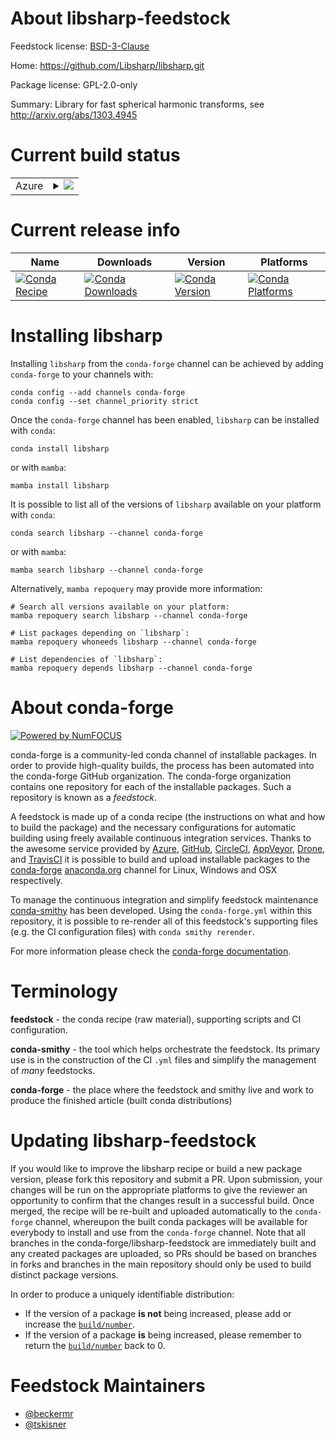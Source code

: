 About libsharp-feedstock
========================

Feedstock license: [BSD-3-Clause](https://github.com/conda-forge/libsharp-feedstock/blob/main/LICENSE.txt)

Home: https://github.com/Libsharp/libsharp.git

Package license: GPL-2.0-only

Summary: Library for fast spherical harmonic transforms, see http://arxiv.org/abs/1303.4945

Current build status
====================


<table>
    
  <tr>
    <td>Azure</td>
    <td>
      <details>
        <summary>
          <a href="https://dev.azure.com/conda-forge/feedstock-builds/_build/latest?definitionId=5197&branchName=main">
            <img src="https://dev.azure.com/conda-forge/feedstock-builds/_apis/build/status/libsharp-feedstock?branchName=main">
          </a>
        </summary>
        <table>
          <thead><tr><th>Variant</th><th>Status</th></tr></thead>
          <tbody><tr>
              <td>linux_64_mpimpichpython3.10.____cpython</td>
              <td>
                <a href="https://dev.azure.com/conda-forge/feedstock-builds/_build/latest?definitionId=5197&branchName=main">
                  <img src="https://dev.azure.com/conda-forge/feedstock-builds/_apis/build/status/libsharp-feedstock?branchName=main&jobName=linux&configuration=linux%20linux_64_mpimpichpython3.10.____cpython" alt="variant">
                </a>
              </td>
            </tr><tr>
              <td>linux_64_mpimpichpython3.11.____cpython</td>
              <td>
                <a href="https://dev.azure.com/conda-forge/feedstock-builds/_build/latest?definitionId=5197&branchName=main">
                  <img src="https://dev.azure.com/conda-forge/feedstock-builds/_apis/build/status/libsharp-feedstock?branchName=main&jobName=linux&configuration=linux%20linux_64_mpimpichpython3.11.____cpython" alt="variant">
                </a>
              </td>
            </tr><tr>
              <td>linux_64_mpimpichpython3.12.____cpython</td>
              <td>
                <a href="https://dev.azure.com/conda-forge/feedstock-builds/_build/latest?definitionId=5197&branchName=main">
                  <img src="https://dev.azure.com/conda-forge/feedstock-builds/_apis/build/status/libsharp-feedstock?branchName=main&jobName=linux&configuration=linux%20linux_64_mpimpichpython3.12.____cpython" alt="variant">
                </a>
              </td>
            </tr><tr>
              <td>linux_64_mpimpichpython3.13.____cp313</td>
              <td>
                <a href="https://dev.azure.com/conda-forge/feedstock-builds/_build/latest?definitionId=5197&branchName=main">
                  <img src="https://dev.azure.com/conda-forge/feedstock-builds/_apis/build/status/libsharp-feedstock?branchName=main&jobName=linux&configuration=linux%20linux_64_mpimpichpython3.13.____cp313" alt="variant">
                </a>
              </td>
            </tr><tr>
              <td>linux_64_mpimpichpython3.14.____cp314</td>
              <td>
                <a href="https://dev.azure.com/conda-forge/feedstock-builds/_build/latest?definitionId=5197&branchName=main">
                  <img src="https://dev.azure.com/conda-forge/feedstock-builds/_apis/build/status/libsharp-feedstock?branchName=main&jobName=linux&configuration=linux%20linux_64_mpimpichpython3.14.____cp314" alt="variant">
                </a>
              </td>
            </tr><tr>
              <td>linux_64_mpinompipython3.10.____cpython</td>
              <td>
                <a href="https://dev.azure.com/conda-forge/feedstock-builds/_build/latest?definitionId=5197&branchName=main">
                  <img src="https://dev.azure.com/conda-forge/feedstock-builds/_apis/build/status/libsharp-feedstock?branchName=main&jobName=linux&configuration=linux%20linux_64_mpinompipython3.10.____cpython" alt="variant">
                </a>
              </td>
            </tr><tr>
              <td>linux_64_mpinompipython3.11.____cpython</td>
              <td>
                <a href="https://dev.azure.com/conda-forge/feedstock-builds/_build/latest?definitionId=5197&branchName=main">
                  <img src="https://dev.azure.com/conda-forge/feedstock-builds/_apis/build/status/libsharp-feedstock?branchName=main&jobName=linux&configuration=linux%20linux_64_mpinompipython3.11.____cpython" alt="variant">
                </a>
              </td>
            </tr><tr>
              <td>linux_64_mpinompipython3.12.____cpython</td>
              <td>
                <a href="https://dev.azure.com/conda-forge/feedstock-builds/_build/latest?definitionId=5197&branchName=main">
                  <img src="https://dev.azure.com/conda-forge/feedstock-builds/_apis/build/status/libsharp-feedstock?branchName=main&jobName=linux&configuration=linux%20linux_64_mpinompipython3.12.____cpython" alt="variant">
                </a>
              </td>
            </tr><tr>
              <td>linux_64_mpinompipython3.13.____cp313</td>
              <td>
                <a href="https://dev.azure.com/conda-forge/feedstock-builds/_build/latest?definitionId=5197&branchName=main">
                  <img src="https://dev.azure.com/conda-forge/feedstock-builds/_apis/build/status/libsharp-feedstock?branchName=main&jobName=linux&configuration=linux%20linux_64_mpinompipython3.13.____cp313" alt="variant">
                </a>
              </td>
            </tr><tr>
              <td>linux_64_mpinompipython3.14.____cp314</td>
              <td>
                <a href="https://dev.azure.com/conda-forge/feedstock-builds/_build/latest?definitionId=5197&branchName=main">
                  <img src="https://dev.azure.com/conda-forge/feedstock-builds/_apis/build/status/libsharp-feedstock?branchName=main&jobName=linux&configuration=linux%20linux_64_mpinompipython3.14.____cp314" alt="variant">
                </a>
              </td>
            </tr><tr>
              <td>linux_64_mpiopenmpipython3.10.____cpython</td>
              <td>
                <a href="https://dev.azure.com/conda-forge/feedstock-builds/_build/latest?definitionId=5197&branchName=main">
                  <img src="https://dev.azure.com/conda-forge/feedstock-builds/_apis/build/status/libsharp-feedstock?branchName=main&jobName=linux&configuration=linux%20linux_64_mpiopenmpipython3.10.____cpython" alt="variant">
                </a>
              </td>
            </tr><tr>
              <td>linux_64_mpiopenmpipython3.11.____cpython</td>
              <td>
                <a href="https://dev.azure.com/conda-forge/feedstock-builds/_build/latest?definitionId=5197&branchName=main">
                  <img src="https://dev.azure.com/conda-forge/feedstock-builds/_apis/build/status/libsharp-feedstock?branchName=main&jobName=linux&configuration=linux%20linux_64_mpiopenmpipython3.11.____cpython" alt="variant">
                </a>
              </td>
            </tr><tr>
              <td>linux_64_mpiopenmpipython3.12.____cpython</td>
              <td>
                <a href="https://dev.azure.com/conda-forge/feedstock-builds/_build/latest?definitionId=5197&branchName=main">
                  <img src="https://dev.azure.com/conda-forge/feedstock-builds/_apis/build/status/libsharp-feedstock?branchName=main&jobName=linux&configuration=linux%20linux_64_mpiopenmpipython3.12.____cpython" alt="variant">
                </a>
              </td>
            </tr><tr>
              <td>linux_64_mpiopenmpipython3.13.____cp313</td>
              <td>
                <a href="https://dev.azure.com/conda-forge/feedstock-builds/_build/latest?definitionId=5197&branchName=main">
                  <img src="https://dev.azure.com/conda-forge/feedstock-builds/_apis/build/status/libsharp-feedstock?branchName=main&jobName=linux&configuration=linux%20linux_64_mpiopenmpipython3.13.____cp313" alt="variant">
                </a>
              </td>
            </tr><tr>
              <td>linux_64_mpiopenmpipython3.14.____cp314</td>
              <td>
                <a href="https://dev.azure.com/conda-forge/feedstock-builds/_build/latest?definitionId=5197&branchName=main">
                  <img src="https://dev.azure.com/conda-forge/feedstock-builds/_apis/build/status/libsharp-feedstock?branchName=main&jobName=linux&configuration=linux%20linux_64_mpiopenmpipython3.14.____cp314" alt="variant">
                </a>
              </td>
            </tr><tr>
              <td>osx_64_mpimpichpython3.10.____cpython</td>
              <td>
                <a href="https://dev.azure.com/conda-forge/feedstock-builds/_build/latest?definitionId=5197&branchName=main">
                  <img src="https://dev.azure.com/conda-forge/feedstock-builds/_apis/build/status/libsharp-feedstock?branchName=main&jobName=osx&configuration=osx%20osx_64_mpimpichpython3.10.____cpython" alt="variant">
                </a>
              </td>
            </tr><tr>
              <td>osx_64_mpimpichpython3.11.____cpython</td>
              <td>
                <a href="https://dev.azure.com/conda-forge/feedstock-builds/_build/latest?definitionId=5197&branchName=main">
                  <img src="https://dev.azure.com/conda-forge/feedstock-builds/_apis/build/status/libsharp-feedstock?branchName=main&jobName=osx&configuration=osx%20osx_64_mpimpichpython3.11.____cpython" alt="variant">
                </a>
              </td>
            </tr><tr>
              <td>osx_64_mpimpichpython3.12.____cpython</td>
              <td>
                <a href="https://dev.azure.com/conda-forge/feedstock-builds/_build/latest?definitionId=5197&branchName=main">
                  <img src="https://dev.azure.com/conda-forge/feedstock-builds/_apis/build/status/libsharp-feedstock?branchName=main&jobName=osx&configuration=osx%20osx_64_mpimpichpython3.12.____cpython" alt="variant">
                </a>
              </td>
            </tr><tr>
              <td>osx_64_mpimpichpython3.13.____cp313</td>
              <td>
                <a href="https://dev.azure.com/conda-forge/feedstock-builds/_build/latest?definitionId=5197&branchName=main">
                  <img src="https://dev.azure.com/conda-forge/feedstock-builds/_apis/build/status/libsharp-feedstock?branchName=main&jobName=osx&configuration=osx%20osx_64_mpimpichpython3.13.____cp313" alt="variant">
                </a>
              </td>
            </tr><tr>
              <td>osx_64_mpimpichpython3.14.____cp314</td>
              <td>
                <a href="https://dev.azure.com/conda-forge/feedstock-builds/_build/latest?definitionId=5197&branchName=main">
                  <img src="https://dev.azure.com/conda-forge/feedstock-builds/_apis/build/status/libsharp-feedstock?branchName=main&jobName=osx&configuration=osx%20osx_64_mpimpichpython3.14.____cp314" alt="variant">
                </a>
              </td>
            </tr><tr>
              <td>osx_64_mpinompipython3.10.____cpython</td>
              <td>
                <a href="https://dev.azure.com/conda-forge/feedstock-builds/_build/latest?definitionId=5197&branchName=main">
                  <img src="https://dev.azure.com/conda-forge/feedstock-builds/_apis/build/status/libsharp-feedstock?branchName=main&jobName=osx&configuration=osx%20osx_64_mpinompipython3.10.____cpython" alt="variant">
                </a>
              </td>
            </tr><tr>
              <td>osx_64_mpinompipython3.11.____cpython</td>
              <td>
                <a href="https://dev.azure.com/conda-forge/feedstock-builds/_build/latest?definitionId=5197&branchName=main">
                  <img src="https://dev.azure.com/conda-forge/feedstock-builds/_apis/build/status/libsharp-feedstock?branchName=main&jobName=osx&configuration=osx%20osx_64_mpinompipython3.11.____cpython" alt="variant">
                </a>
              </td>
            </tr><tr>
              <td>osx_64_mpinompipython3.12.____cpython</td>
              <td>
                <a href="https://dev.azure.com/conda-forge/feedstock-builds/_build/latest?definitionId=5197&branchName=main">
                  <img src="https://dev.azure.com/conda-forge/feedstock-builds/_apis/build/status/libsharp-feedstock?branchName=main&jobName=osx&configuration=osx%20osx_64_mpinompipython3.12.____cpython" alt="variant">
                </a>
              </td>
            </tr><tr>
              <td>osx_64_mpinompipython3.13.____cp313</td>
              <td>
                <a href="https://dev.azure.com/conda-forge/feedstock-builds/_build/latest?definitionId=5197&branchName=main">
                  <img src="https://dev.azure.com/conda-forge/feedstock-builds/_apis/build/status/libsharp-feedstock?branchName=main&jobName=osx&configuration=osx%20osx_64_mpinompipython3.13.____cp313" alt="variant">
                </a>
              </td>
            </tr><tr>
              <td>osx_64_mpinompipython3.14.____cp314</td>
              <td>
                <a href="https://dev.azure.com/conda-forge/feedstock-builds/_build/latest?definitionId=5197&branchName=main">
                  <img src="https://dev.azure.com/conda-forge/feedstock-builds/_apis/build/status/libsharp-feedstock?branchName=main&jobName=osx&configuration=osx%20osx_64_mpinompipython3.14.____cp314" alt="variant">
                </a>
              </td>
            </tr><tr>
              <td>osx_64_mpiopenmpipython3.10.____cpython</td>
              <td>
                <a href="https://dev.azure.com/conda-forge/feedstock-builds/_build/latest?definitionId=5197&branchName=main">
                  <img src="https://dev.azure.com/conda-forge/feedstock-builds/_apis/build/status/libsharp-feedstock?branchName=main&jobName=osx&configuration=osx%20osx_64_mpiopenmpipython3.10.____cpython" alt="variant">
                </a>
              </td>
            </tr><tr>
              <td>osx_64_mpiopenmpipython3.11.____cpython</td>
              <td>
                <a href="https://dev.azure.com/conda-forge/feedstock-builds/_build/latest?definitionId=5197&branchName=main">
                  <img src="https://dev.azure.com/conda-forge/feedstock-builds/_apis/build/status/libsharp-feedstock?branchName=main&jobName=osx&configuration=osx%20osx_64_mpiopenmpipython3.11.____cpython" alt="variant">
                </a>
              </td>
            </tr><tr>
              <td>osx_64_mpiopenmpipython3.12.____cpython</td>
              <td>
                <a href="https://dev.azure.com/conda-forge/feedstock-builds/_build/latest?definitionId=5197&branchName=main">
                  <img src="https://dev.azure.com/conda-forge/feedstock-builds/_apis/build/status/libsharp-feedstock?branchName=main&jobName=osx&configuration=osx%20osx_64_mpiopenmpipython3.12.____cpython" alt="variant">
                </a>
              </td>
            </tr><tr>
              <td>osx_64_mpiopenmpipython3.13.____cp313</td>
              <td>
                <a href="https://dev.azure.com/conda-forge/feedstock-builds/_build/latest?definitionId=5197&branchName=main">
                  <img src="https://dev.azure.com/conda-forge/feedstock-builds/_apis/build/status/libsharp-feedstock?branchName=main&jobName=osx&configuration=osx%20osx_64_mpiopenmpipython3.13.____cp313" alt="variant">
                </a>
              </td>
            </tr><tr>
              <td>osx_64_mpiopenmpipython3.14.____cp314</td>
              <td>
                <a href="https://dev.azure.com/conda-forge/feedstock-builds/_build/latest?definitionId=5197&branchName=main">
                  <img src="https://dev.azure.com/conda-forge/feedstock-builds/_apis/build/status/libsharp-feedstock?branchName=main&jobName=osx&configuration=osx%20osx_64_mpiopenmpipython3.14.____cp314" alt="variant">
                </a>
              </td>
            </tr>
          </tbody>
        </table>
      </details>
    </td>
  </tr>
</table>

Current release info
====================

| Name | Downloads | Version | Platforms |
| --- | --- | --- | --- |
| [![Conda Recipe](https://img.shields.io/badge/recipe-libsharp-green.svg)](https://anaconda.org/conda-forge/libsharp) | [![Conda Downloads](https://img.shields.io/conda/dn/conda-forge/libsharp.svg)](https://anaconda.org/conda-forge/libsharp) | [![Conda Version](https://img.shields.io/conda/vn/conda-forge/libsharp.svg)](https://anaconda.org/conda-forge/libsharp) | [![Conda Platforms](https://img.shields.io/conda/pn/conda-forge/libsharp.svg)](https://anaconda.org/conda-forge/libsharp) |

Installing libsharp
===================

Installing `libsharp` from the `conda-forge` channel can be achieved by adding `conda-forge` to your channels with:

```
conda config --add channels conda-forge
conda config --set channel_priority strict
```

Once the `conda-forge` channel has been enabled, `libsharp` can be installed with `conda`:

```
conda install libsharp
```

or with `mamba`:

```
mamba install libsharp
```

It is possible to list all of the versions of `libsharp` available on your platform with `conda`:

```
conda search libsharp --channel conda-forge
```

or with `mamba`:

```
mamba search libsharp --channel conda-forge
```

Alternatively, `mamba repoquery` may provide more information:

```
# Search all versions available on your platform:
mamba repoquery search libsharp --channel conda-forge

# List packages depending on `libsharp`:
mamba repoquery whoneeds libsharp --channel conda-forge

# List dependencies of `libsharp`:
mamba repoquery depends libsharp --channel conda-forge
```


About conda-forge
=================

[![Powered by
NumFOCUS](https://img.shields.io/badge/powered%20by-NumFOCUS-orange.svg?style=flat&colorA=E1523D&colorB=007D8A)](https://numfocus.org)

conda-forge is a community-led conda channel of installable packages.
In order to provide high-quality builds, the process has been automated into the
conda-forge GitHub organization. The conda-forge organization contains one repository
for each of the installable packages. Such a repository is known as a *feedstock*.

A feedstock is made up of a conda recipe (the instructions on what and how to build
the package) and the necessary configurations for automatic building using freely
available continuous integration services. Thanks to the awesome service provided by
[Azure](https://azure.microsoft.com/en-us/services/devops/), [GitHub](https://github.com/),
[CircleCI](https://circleci.com/), [AppVeyor](https://www.appveyor.com/),
[Drone](https://cloud.drone.io/welcome), and [TravisCI](https://travis-ci.com/)
it is possible to build and upload installable packages to the
[conda-forge](https://anaconda.org/conda-forge) [anaconda.org](https://anaconda.org/)
channel for Linux, Windows and OSX respectively.

To manage the continuous integration and simplify feedstock maintenance
[conda-smithy](https://github.com/conda-forge/conda-smithy) has been developed.
Using the ``conda-forge.yml`` within this repository, it is possible to re-render all of
this feedstock's supporting files (e.g. the CI configuration files) with ``conda smithy rerender``.

For more information please check the [conda-forge documentation](https://conda-forge.org/docs/).

Terminology
===========

**feedstock** - the conda recipe (raw material), supporting scripts and CI configuration.

**conda-smithy** - the tool which helps orchestrate the feedstock.
                   Its primary use is in the construction of the CI ``.yml`` files
                   and simplify the management of *many* feedstocks.

**conda-forge** - the place where the feedstock and smithy live and work to
                  produce the finished article (built conda distributions)


Updating libsharp-feedstock
===========================

If you would like to improve the libsharp recipe or build a new
package version, please fork this repository and submit a PR. Upon submission,
your changes will be run on the appropriate platforms to give the reviewer an
opportunity to confirm that the changes result in a successful build. Once
merged, the recipe will be re-built and uploaded automatically to the
`conda-forge` channel, whereupon the built conda packages will be available for
everybody to install and use from the `conda-forge` channel.
Note that all branches in the conda-forge/libsharp-feedstock are
immediately built and any created packages are uploaded, so PRs should be based
on branches in forks and branches in the main repository should only be used to
build distinct package versions.

In order to produce a uniquely identifiable distribution:
 * If the version of a package **is not** being increased, please add or increase
   the [``build/number``](https://docs.conda.io/projects/conda-build/en/latest/resources/define-metadata.html#build-number-and-string).
 * If the version of a package **is** being increased, please remember to return
   the [``build/number``](https://docs.conda.io/projects/conda-build/en/latest/resources/define-metadata.html#build-number-and-string)
   back to 0.

Feedstock Maintainers
=====================

* [@beckermr](https://github.com/beckermr/)
* [@tskisner](https://github.com/tskisner/)

